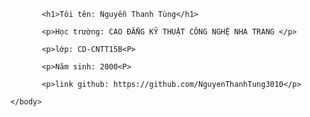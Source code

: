 <!DOCTYPE html>
<html>
      <head>
             <title>giới thiệu bản thân</title>
      </head>
      <body>

             <h1>Tôi tên: Nguyễn Thanh Tùng</h1>
             
             <p>Học trường: CAO ĐẲNG KỸ THUẬT CÔNG NGHỆ NHA TRANG </p>
             
             <p>lớp: CD-CNTT15B<P>
             
             <p>Năm sinh: 2000<P>
             
             <p>link github: https://github.com/NguyenThanhTung3010</p>

      </body>
</html>
